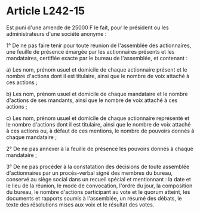 # Article L242-15

Est puni d'une amende de 25000 F le fait, pour le président ou les administrateurs d'une société anonyme :

1° De ne pas faire tenir pour toute réunion de l'assemblée des actionnaires, une feuille de présence émargée par les actionnaires présents et les mandataires, certifiée exacte par le bureau de l'assemblée, et contenant :

a) Les nom, prénom usuel et domicile de chaque actionnaire présent et le nombre d'actions dont il est titulaire, ainsi que le nombre de voix attaché à ces actions ;

b) Les nom, prénom usuel et domicile de chaque mandataire et le nombre d'actions de ses mandants, ainsi que le nombre de voix attaché à ces actions ;

c) Les nom, prénom usuel et domicile de chaque actionnaire représenté et le nombre d'actions dont il est titulaire, ainsi que le nombre de voix attaché à ces actions ou, à défaut de ces mentions, le nombre de pouvoirs donnés à chaque mandataire ;

2° De ne pas annexer à la feuille de présence les pouvoirs donnés à chaque mandataire ;

3° De ne pas procéder à la constatation des décisions de toute assemblée d'actionnaires par un procès-verbal signé des membres du bureau, conservé au siège social dans un recueil spécial et mentionnant : la date et le lieu de la réunion, le mode de convocation, l'ordre du jour, la composition du bureau, le nombre d'actions participant au vote et le quorum atteint, les documents et rapports soumis à l'assemblée, un résumé des débats, le texte des résolutions mises aux voix et le résultat des votes.
